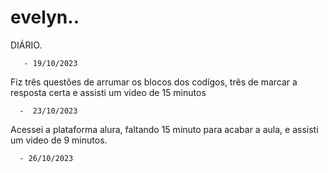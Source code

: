 # evelyn..
DIÁRIO.

       - 19/10/2023
        
Fiz três questões de arrumar os blocos dos codígos, três de marcar a resposta certa e assisti um video de 15 minutos


      -  23/10/2023

 Acessei a plataforma alura, faltando 15 minuto para acabar a aula, e assisti um video de 9 minutos.       

      - 26/10/2023
